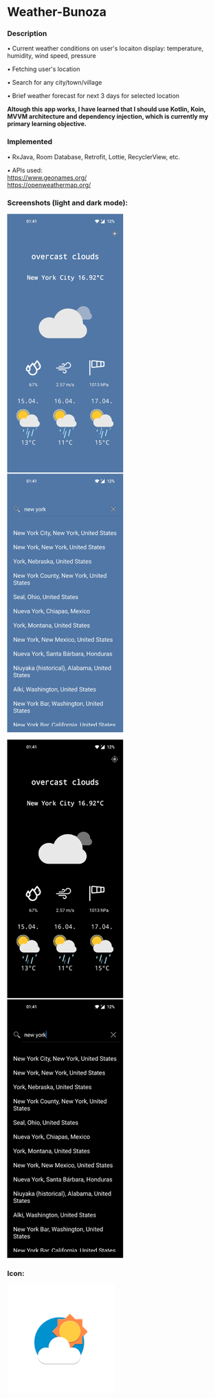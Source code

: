 # Weather-Bunoza

### Description

• Current weather conditions on user's locaiton display: temperature, humidity, wind speed, pressure

• Fetching user's location

• Search for any city/town/village

• Brief weather forecast for next 3 days for selected location

**Altough this app works, I have learned that I should use Kotlin, Koin, MVVM architecture and dependency injection, which is currently my primary learning objective.**

### Implemented

• RxJava, Room Database, Retrofit, Lottie, RecyclerView, etc.

• APIs used:<br>
      https://www.geonames.org/<br>
      https://openweathermap.org/

### Screenshots (light and dark mode):

<img src="/screenshots/main-light.jpg" width="270" height="600"> <img src="/screenshots/search-light.jpg" width="270" height="600">

<img src="/screenshots/main-dark.jpg" width="270" height="600"> <img src="/screenshots/search-dark.jpg" width="270" height="600"> 

### Icon:

<img src="/app/src/main/res/mipmap-xxxhdpi/ic_launcher_foreground.png" width="250" height="250"> 

